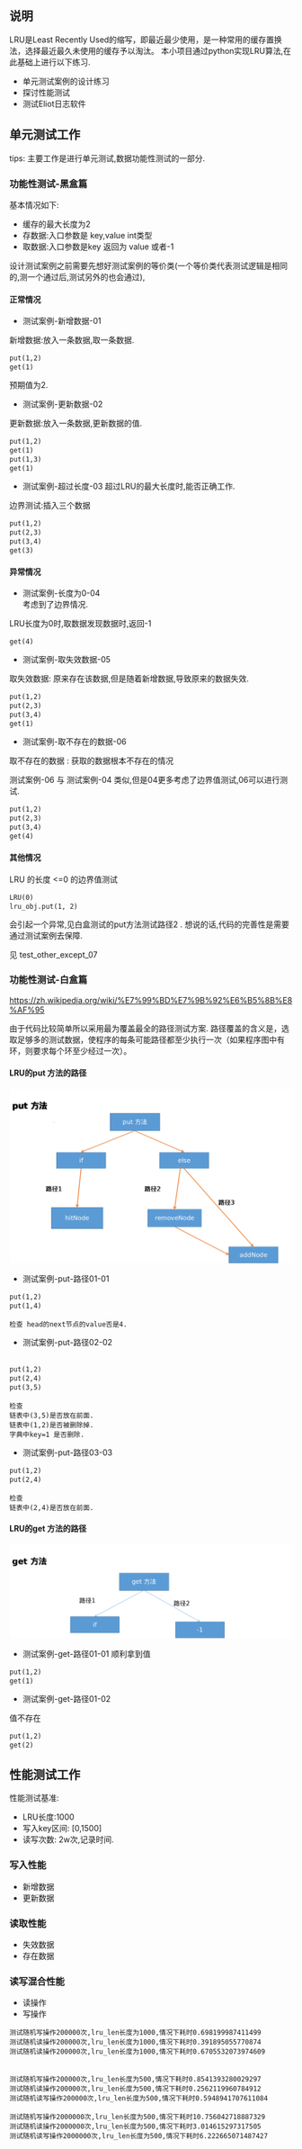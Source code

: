 ## 说明

LRU是Least Recently Used的缩写，即最近最少使用，是一种常用的缓存置换法，选择最近最久未使用的缓存予以淘汰。
本小项目通过python实现LRU算法,在此基础上进行以下练习.
- 单元测试案例的设计练习
- 探讨性能测试
- 测试Eliot日志软件

## 单元测试工作
tips: 主要工作是进行单元测试,数据功能性测试的一部分.

### 功能性测试-黑盒篇

基本情况如下:
- 缓存的最大长度为2
- 存数据:入口参数是 key,value int类型
- 取数据:入口参数是key  返回为 value 或者-1

设计测试案例之前需要先想好测试案例的等价类(一个等价类代表测试逻辑是相同的,测一个通过后,测试另外的也会通过),


#### 正常情况

- 测试案例-新增数据-01

新增数据:放入一条数据,取一条数据.

```
put(1,2)
get(1)
```
预期值为2.

- 测试案例-更新数据-02

更新数据:放入一条数据,更新数据的值.

```
put(1,2)
get(1)
put(1,3)
get(1)
```

- 测试案例-超过长度-03
超过LRU的最大长度时,能否正确工作.

边界测试:插入三个数据

```
put(1,2)
put(2,3)
put(3,4)
get(3)
```


#### 异常情况

- 测试案例-长度为0-04  
考虑到了边界情况.

LRU长度为0时,取数据发现数据时,返回-1

```
get(4)
```

- 测试案例-取失效数据-05

取失效数据: 原来存在该数据,但是随着新增数据,导致原来的数据失效.

```
put(1,2)
put(2,3)
put(3,4)
get(1)
```

- 测试案例-取不存在的数据-06

取不存在的数据 : 获取的数据根本不存在的情况

测试案例-06 与 测试案例-04 类似,但是04更多考虑了边界值测试,06可以进行测试.

```
put(1,2)
put(2,3)
put(3,4)
get(4)
```

#### 其他情况

LRU 的长度 <=0 的边界值测试

```
LRU(0)
lru_obj.put(1, 2)
```
会引起一个异常,见白盒测试的put方法测试路径2 .
想说的话,代码的完善性是需要通过测试案例去保障.

见 test_other_except_07





### 功能性测试-白盒篇
https://zh.wikipedia.org/wiki/%E7%99%BD%E7%9B%92%E6%B5%8B%E8%AF%95

由于代码比较简单所以采用最为覆盖最全的路径测试方案.
路径覆盖的含义是，选取足够多的测试数据，使程序的每条可能路径都至少执行一次（如果程序图中有环，则要求每个环至少经过一次）。


#### LRU的put 方法的路径

![put路径](./images/put.png)

- 测试案例-put-路径01-01

```
put(1,2)
put(1,4)

检查 head的next节点的value否是4.
```


- 测试案例-put-路径02-02


```

put(1,2)
put(2,4)
put(3,5)

检查 
链表中(3,5)是否放在前面.
链表中(1,2)是否被删除掉.
字典中key=1 是否删除.
```

- 测试案例-put-路径03-03

```
put(1,2)
put(2,4)

检查 
链表中(2,4)是否放在前面.
```
#### LRU的get 方法的路径

![get路径](./images/get.png)

- 测试案例-get-路径01-01
顺利拿到值

```
put(1,2)
get(1)
```

- 测试案例-get-路径01-02

值不存在

```
put(1,2)
get(2)
```

## 性能测试工作

性能测试基准: 
- LRU长度:1000 
- 写入key区间: [0,1500]
- 读写次数: 2w次,记录时间.

### 写入性能
- 新增数据
- 更新数据

### 读取性能

- 失效数据
- 存在数据

### 读写混合性能
- 读操作
- 写操作

```
测试随机写操作200000次,lru_len长度为1000,情况下耗时0.698199987411499 
测试随机读操作200000次,lru_len长度为1000,情况下耗时0.391895055770874 
测试随机读操作200000次,lru_len长度为1000,情况下耗时0.6705532073974609 


测试随机写操作200000次,lru_len长度为500,情况下耗时0.8541393280029297 
测试随机读操作200000次,lru_len长度为500,情况下耗时0.2562119960784912 
测试随机读写操作200000次,lru_len长度为500,情况下耗时0.5948941707611084 

测试随机写操作2000000次,lru_len长度为500,情况下耗时10.756042718887329 
测试随机读操作2000000次,lru_len长度为500,情况下耗时3.014615297317505 
测试随机读写操作2000000次,lru_len长度为500,情况下耗时6.222665071487427 
```